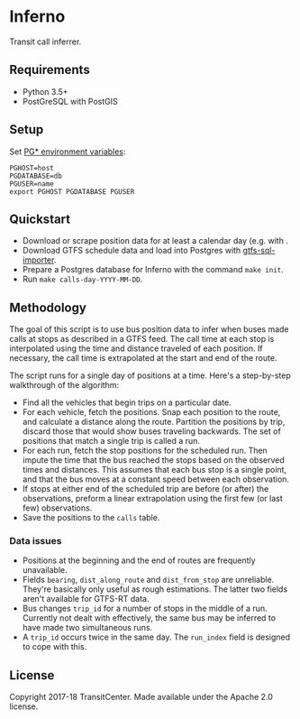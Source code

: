 # Inferno

Transit call inferrer.

## Requirements
* Python 3.5+
* PostGreSQL with PostGIS

## Setup

Set [PG* environment variables](https://www.postgresql.org/docs/current/static/libpq-envars.html):
```
PGHOST=host
PGDATABASE=db
PGUSER=name
export PGHOST PGDATABASE PGUSER
```

## Quickstart

* Download or scrape position data for at least a calendar day (e.g. with .
* Download GTFS schedule data and load into Postgres with [gtfs-sql-importer](https://github.com/fitnr/gtfs-sql-importer).
* Prepare a Postgres database for Inferno with the command `make init`.
* Run `make calls-day-YYYY-MM-DD`.

## Methodology

The goal of this script is to use bus position data to infer when buses made calls at stops as described in a GTFS feed. The call time at each stop is interpolated using the time and distance traveled of each position. If necessary, the call time is extrapolated at the start and end of the route.

The script runs for a single day of positions at a time. Here's a step-by-step walkthrough of the algorithm:

* Find all the vehicles that begin trips on a particular date.
* For each vehicle, fetch the positions. Snap each position to the route, and calculate a distance along the route. Partition the positions by trip, discard those that would show buses traveling backwards. The set of positions that match a single trip is called a run.
* For each run, fetch the stop positions for the scheduled run. Then impute the time that the bus reached the stops based on the observed times and distances. This assumes that each bus stop is a single point, and that the bus moves at a constant speed between each observation.
* If stops at either end of the scheduled trip are before (or after) the observations, preform a linear extrapolation using the first few (or last few) observations.
* Save the positions to the `calls` table.

### Data issues

* Positions at the beginning and the end of routes are frequently unavailable.
* Fields `bearing`, `dist_along_route` and `dist_from_stop` are unreliable. They're basically only useful as rough estimations. The latter two fields aren't available for GTFS-RT data.
* Bus changes `trip_id` for a number of stops in the middle of a run. Currently not dealt with effectively, the same bus may be inferred to have made two simultaneous runs.
* A `trip_id` occurs twice in the same day. The `run_index` field is designed to cope with this.

## License

Copyright 2017-18 TransitCenter. Made available under the Apache 2.0 license.
